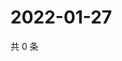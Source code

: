# 2022-01-27

共 0 条

<!-- BEGIN WEIBO -->
<!-- 最后更新时间 Thu Jan 27 2022 02:10:35 GMT+0800 (China Standard Time) -->

<!-- END WEIBO -->
